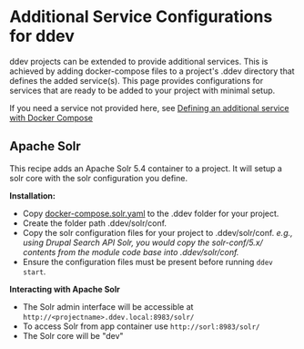<h1> Additional Service Configurations for ddev</h1>

ddev projects can be extended to provide additional services. This is achieved by adding docker-compose files to a project's .ddev directory that defines the added service(s). This page provides configurations for services that are ready to be added to your project with minimal setup.

If you need a service not provided here, see [Defining an additional service with Docker Compose](custom-compose-files.md)

## Apache Solr
This recipe adds an Apache Solr 5.4 container to a project. It will setup a solr core with the solr configuration you define.

**Installation:**

- Copy [docker-compose.solr.yaml](https://github.com/drud/ddev/tree/master/services/docker-compose.solr.yaml) to the .ddev folder for your project.
- Create the folder path .ddev/solr/conf.
- Copy the solr configuration files for your project to .ddev/solr/conf. _e.g., using Drupal Search API Solr, you would copy the solr-conf/5.x/ contents from the module code base into .ddev/solr/conf._
- Ensure the configuration files must be present before running `ddev start`.

**Interacting with Apache Solr**

- The Solr admin interface will be accessible at `http://<projectname>.ddev.local:8983/solr/`
- To access Solr from app container use `http://sorl:8983/solr/`
- The Solr core will be "dev"
